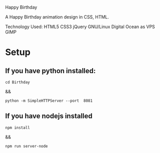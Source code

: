 Happy Birthday

A Happy Birthday animation design in CSS, HTML.

Technology Used: HTML5 CSS3 jQuery  GNU/Linux Digital Ocean as VPS GIMP

# Setup

## If you have python installed:
```
cd Birthday
```

&& 

```
python -m SimpleHTTPServer --port  8081
```

## If you have nodejs installed
```
npm install
```
&&

```
npm run server-node
```

